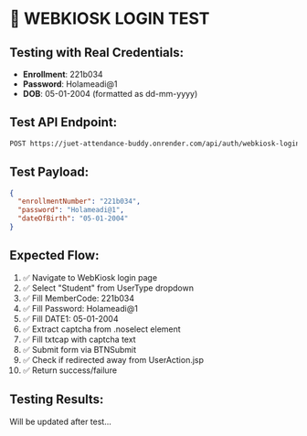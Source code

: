 # 🧪 WEBKIOSK LOGIN TEST

## Testing with Real Credentials:
- **Enrollment**: 221b034
- **Password**: Holameadi@1  
- **DOB**: 05-01-2004 (formatted as dd-mm-yyyy)

## Test API Endpoint:
```bash
POST https://juet-attendance-buddy.onrender.com/api/auth/webkiosk-login
```

## Test Payload:
```json
{
  "enrollmentNumber": "221b034",
  "password": "Holameadi@1",
  "dateOfBirth": "05-01-2004"
}
```

## Expected Flow:
1. ✅ Navigate to WebKiosk login page
2. ✅ Select "Student" from UserType dropdown
3. ✅ Fill MemberCode: 221b034
4. ✅ Fill Password: Holameadi@1
5. ✅ Fill DATE1: 05-01-2004
6. ✅ Extract captcha from .noselect element
7. ✅ Fill txtcap with captcha text
8. ✅ Submit form via BTNSubmit
9. ✅ Check if redirected away from UserAction.jsp
10. ✅ Return success/failure

## Testing Results:
Will be updated after test...
